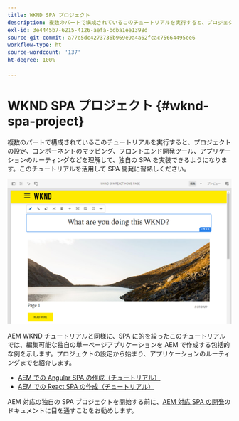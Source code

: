 ```yaml
---
title: WKND SPA プロジェクト
description: 複数のパートで構成されているこのチュートリアルを実行すると、プロジェクトの設定、コンポーネントのマッピング、フロントエンド開発ツール、アプリケーションのルーティングなどを理解して、React と Angular の両方で独自の SPA を実装できるようになります。このチュートリアルを活用して SPA 開発に習熟 してください。
exl-id: 3e4445b7-6215-4126-aefa-bdba1ee1398d
source-git-commit: a77e5dc4273736b969e9a4a62fcac75664495ee6
workflow-type: ht
source-wordcount: '137'
ht-degree: 100%

---
```


# WKND SPA プロジェクト {#wknd-spa-project}

複数のパートで構成されているこのチュートリアルを実行すると、プロジェクトの設定、コンポーネントのマッピング、フロントエンド開発ツール、アプリケーションのルーティングなどを理解して、独自の SPA を実装できるようになります。このチュートリアルを活用して SPA 開発に習熟しください。

![WKND SPA プロジェクト](assets/wknd-spa-project.png)

AEM WKND チュートリアルと同様に、SPA に的を絞ったこのチュートリアルでは、編集可能な独自の単一ページアプリケーションを AEM で作成する包括的な例を示します。プロジェクトの設定から始まり、アプリケーションのルーティングまでを紹介します。

* [AEM での Angular SPA の作成（チュートリアル）](https://experienceleague.adobe.com/docs/experience-manager-learn/getting-started-with-aem-headless/spa-editor/angular/overview.html?lang=ja)
* [AEM での React SPA の作成（チュートリアル）](https://experienceleague.adobe.com/docs/experience-manager-learn/getting-started-with-aem-headless/spa-editor/react/overview.html?lang=ja)

AEM 対応の独自の SPA プロジェクトを開始する前に、[AEM 対応 SPA の開発](developing.md)のドキュメントに目を通すことをお勧めします。
